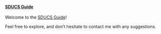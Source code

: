  #### **[SDUCS Guide](https://sducsguide.github.io/SDUCSGuide/)** 

 Welcome to the [SDUCS Guide](https://sducsguide.github.io/SDUCSGuide/)! 

 Feel free to explore, and don’t hesitate to contact me with any suggestions.  

